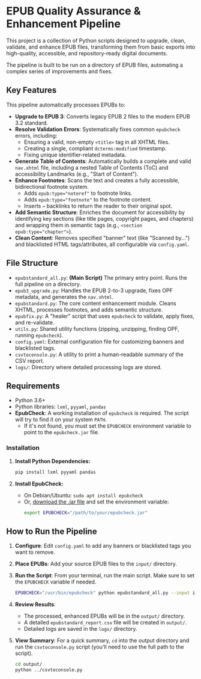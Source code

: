 # EPUB Quality Assurance & Enhancement Pipeline

This project is a collection of Python scripts designed to upgrade, clean, validate, and enhance EPUB files, transforming them from basic exports into high-quality, accessible, and repository-ready digital documents.

The pipeline is built to be run on a directory of EPUB files, automating a complex series of improvements and fixes.

## Key Features

This pipeline automatically processes EPUBs to:

* **Upgrade to EPUB 3**: Converts legacy EPUB 2 files to the modern EPUB 3.2 standard.
* **Resolve Validation Errors**: Systematically fixes common `epubcheck` errors, including:
    * Ensuring a valid, non-empty `<title>` tag in all XHTML files.
    * Creating a single, compliant `dcterms:modified` timestamp.
    * Fixing unique identifier-related metadata.
* **Generate Table of Contents**: Automatically builds a complete and valid `nav.xhtml` file, including a nested Table of Contents (ToC) and accessibility Landmarks (e.g., "Start of Content").
* **Enhance Footnotes**: Scans the text and creates a fully accessible, bidirectional footnote system.
    * Adds `epub:type="noteref"` to footnote links.
    * Adds `epub:type="footnote"` to the footnote content.
    * Inserts `↩` backlinks to return the reader to their original spot.
* **Add Semantic Structure**: Enriches the document for accessibility by identifying key sections (like title pages, copyright pages, and chapters) and wrapping them in semantic tags (e.g., `<section epub:type="chapter">`).
* **Clean Content**: Removes specified "banner" text (like "Scanned by...") and blacklisted HTML tags/attributes, all configurable via `config.yaml`.

## File Structure

* `epubstandard_all.py`: **(Main Script)** The primary entry point. Runs the full pipeline on a directory.
* `epub3_upgrade.py`: Handles the EPUB 2-to-3 upgrade, fixes OPF metadata, and generates the `nav.xhtml`.
* `epubstandard.py`: The core content enhancement module. Cleans XHTML, processes footnotes, and adds semantic structure.
* `epubfix.py`: A "healer" script that uses `epubcheck` to validate, apply fixes, and re-validate.
* `utils.py`: Shared utility functions (zipping, unzipping, finding OPF, running `epubcheck`).
* `config.yaml`: External configuration file for customizing banners and blacklisted tags.
* `csvtoconsole.py`: A utility to print a human-readable summary of the CSV report.
* `logs/`: Directory where detailed processing logs are stored.

## Requirements

* Python 3.6+
* Python libraries: `lxml`, `pyyaml`, `pandas`
* **EpubCheck**: A working installation of `epubcheck` is required. The script will try to find it on your system `PATH`.
    * If it's not found, you must set the `EPUBCHECK` environment variable to point to the `epubcheck.jar` file.

### Installation

1.  **Install Python Dependencies:**
    ```bash
    pip install lxml pyyaml pandas
    ```

2.  **Install EpubCheck:**
    * On Debian/Ubuntu: `sudo apt install epubcheck`
    * Or, [download the .jar file](https://github.com/w3c/epubcheck/releases) and set the environment variable:
        ```bash
        export EPUBCHECK="/path/to/your/epubcheck.jar"
        ```

## How to Run the Pipeline

1.  **Configure**: Edit `config.yaml` to add any banners or blacklisted tags you want to remove.
2.  **Place EPUBs**: Add your source EPUB files to the `input/` directory.
3.  **Run the Script**: From your terminal, run the main script. Make sure to set the `EPUBCHECK` variable if needed.

    ```bash
    EPUBCHECK="/usr/bin/epubcheck" python epubstandard_all.py --input input/ --output output/
    ```

4.  **Review Results**:
    * The processed, enhanced EPUBs will be in the `output/` directory.
    * A detailed `epubstandard_report.csv` file will be created in `output/`.
    * Detailed logs are saved in the `logs/` directory.

5.  **View Summary**: For a quick summary, `cd` into the output directory and run the `csvtoconsole.py` script (you'll need to use the full path to the script).
    ```bash
    cd output/
    python ../csvtoconsole.py
    ```
